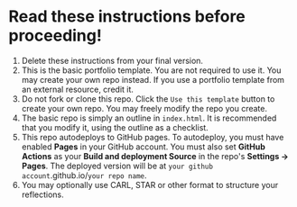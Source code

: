 
# Read these instructions before proceeding!
1. Delete these instructions from your final version.
2. This is the basic portfolio template. You are not required to use it. You may create your own repo instead. If you use a portfolio template from an external resource, credit it.
3. Do not fork or clone this repo. Click the `Use this template` button to create your own repo. You may freely modify the repo you create.
4. The basic repo is simply an outline in `index.html`. It is recommended that you modify it, using the outline as a checklist.
5. This repo autodeploys to GitHub pages. To autodeploy, you must have enabled <b>Pages</b> in your GitHub account. You must also set <b>GitHub Actions</b> as your <b>Build and deployment Source</b> in the repo's <b>Settings -> Pages</b>. The deployed version will be at `your github account`.github.io/`your repo name`.
6. You may optionally use CARL, STAR or other format to structure your reflections.

